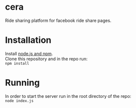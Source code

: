 # cera
Ride sharing platform for facebook ride share pages.

# Installation  
Install [node.js and npm](https://docs.npmjs.com/getting-started/what-is-npm).  
Clone this repository and in the repo run:  
`npm install`  
# Running
In order to start the server run in the root directory of the repo:  
`node index.js`  
